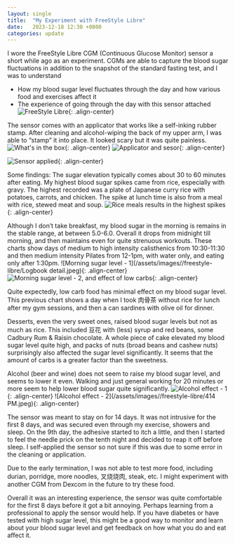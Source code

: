 ```yaml
---
layout: single
title:  "My Experiment with FreeStyle Libre"
date:   2023-12-18 12:30 +0800
categories: update
---
```

I wore the FreeStyle Libre CGM (Continuous Glucose Monitor) sensor a short while ago as an experiment. CGMs are able to capture the blood sugar fluctuations in addition to the snapshot of the standard fasting test, and I was  to understand
* How my blood sugar level fluctuates through the day and how various food and exercises affect it
* The experience of going through the day with this sensor attached 
![FreeStyle Libre](/assets/images//freestyle-libre/FreeStyle.jpeg){: .align-center}

The sensor comes with an applicator that works like a self-inking rubber stamp. After cleaning and alcohol-wiping the back of my upper arm, I was able to “stamp” it into place. It looked scary but it was quite painless.
![What's in the box](/assets/images//freestyle-libre/IMG_6544.jpeg){: .align-center}
![Applicator and sesor](/assets/images//freestyle-libre/IMG_6546.jpeg){: .align-center}

![Sensor applied](/assets/images//freestyle-libre/IMG_6548.jpeg){: .align-center}

Some findings:
The sugar elevation typically comes about 30 to 60 minutes after eating. My highest blood sugar spikes came from rice, especially with gravy. The highest recorded was a plate of Japanese curry rice with potatoes, carrots, and chicken. The spike at lunch time is also from a meal with rice,  stewed meat and soup.
![Rice meals results in the highest spikes](/assets/images//freestyle-libre/13.31.jpeg){: .align-center}

Although I don’t take breakfast, my blood sugar in the morning is remains in the stable range, at between 5.0-6.0. Overall it drops from midnight till morning, and then maintains even for quite strenuous workouts. These charts show days of medium to high intensity calisthenics from 10:30-11:30 and then medium intensity Pilates from 12-1pm, with water only, and eating only after 1:30pm.
![Morning sugar level - 1](/assets/images//freestyle-libre/Logbook detail.jpeg){: .align-center}
![Morning sugar level - 2, and effect of low carbs](/assets/images//freestyle-libre/Note.jpeg){: .align-center}

Quite expectedly, low carb food has minimal effect on my blood sugar level. This previous chart shows a day when I took 肉骨茶 without rice for lunch after my gym sessions, and then a can sardines with olive oil for dinner.

Desserts, even the very sweet ones, raised blood sugar levels but not as much as rice. This included 豆花 with (less) syrup and red beans, some Cadbury Rum & Raisin chocolate. A whole piece of cake elevated my blood sugar level quite high, and packs of nuts (broad beans and cashew nuts) surprisingly also affected the sugar level significantly. It seems that the amount of carbs is a greater factor than the sweetness.

Alcohol (beer and wine) does not seem to raise my blood sugar level, and seems to lower it even. Walking and just general working for 20 minutes or more seem to help lower blood sugar quite significantly.
![Alcohol effect - 1](/assets/images//freestyle-libre/Note-1.jpeg){: .align-center}
![Alcohol effect - 2](/assets/images//freestyle-libre/414 PM.jpeg){: .align-center}

The sensor was meant to stay on for 14 days. It was not intrusive for the first 8 days, and was secured even through my exercise, showers and sleep. On the 9th day, the adhesive started to itch a little, and then I started to feel the needle prick on the tenth night and decided to reap it off before sleep. I self-applied the sensor so not sure if this was due to some error in the cleaning or application.

Due to the early termination, I was not able to test more food, including durian, porridge, more noodles, 叉烧烧肉, steak, etc. I might experiment with another CGM from Dexcom in the future to try these food.

Overall it was an interesting experience, the sensor was quite comfortable for the first 8 days before it got a bit annoying. Perhaps learning from a professional to apply the sensor would help. If you have diabetes or have tested with high sugar level, this might be a good way to monitor and learn about your blood sugar level and get feedback on how what you do and eat affect it.